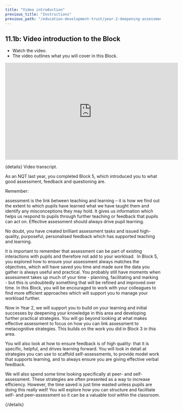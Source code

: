 ```yaml
---
title: "Video introduction"
previous_title: "Instructions"
previous_path: "/education-development-trust/year-2-deepening-assessment-feedback-and-questioning/intro-ect-instructions"
---
```


## 11.1b: Video introduction to the Block

- Watch the video.
- The video outlines what you will cover in this Block.

<iframe width="560" height="315" src="https://www.youtube.com/embed/0D1-qOpgA9M" title="11.1b - Video introduction to the Block - YouTube" frameborder="0" allow="accelerometer; autoplay; clipboard-write; encrypted-media; gyroscope; picture-in-picture; web-share" allowfullscreen></iframe>

{details}
Video transcript.


  As an NQT last year, you completed Block 5, which introduced you to what good
  assessment, feedback and questioning are.

Remember: 

  assessment is the link between teaching and learning – it is how we find out
  the extent to which pupils have learned what we have taught them and identify
  any misconceptions they may hold. It gives us information which helps us
  respond to pupils through further teaching or feedback that pupils can act on.
  Effective assessment should always drive pupil learning.



  No doubt, you have created brilliant assessment tasks and issued high-quality,
  purposeful, personalised feedback which has supported teaching and learning.



  It is important to remember that assessment can be part of existing
  interactions with pupils and therefore not add to your workload.  In Block 5,
  you explored how to ensure your assessment always matches the objectives,
  which will have saved you time and made sure the data you gather is always
  useful and practical. You probably still have moments when assessment takes up
  much of your time - planning, facilitating and marking - but this is
  undoubtedly something that will be refined and improved over time. In this
  Block, you will be encouraged to work with your colleagues to find more
  efficient approaches which will support you to manage your workload further. 



  Now in Year 2, we will support you to build on your learning and initial
  successes by deepening your knowledge in this area and developing further
  practical strategies. You will go beyond looking at what makes effective
  assessment to focus on how you can link assessment to metacognitive
  strategies. This builds on the work you did in Block 3 in this area. 



  You will also look at how to ensure feedback is of high quality: that it is
  specific, helpful, and drives learning forward. You will look in detail at
  strategies you can use to scaffold self-assessments, to provide model work
  that supports learning, and to always ensure you are giving effective verbal
  feedback. 



  We will also spend some time looking specifically at peer- and
  self-assessment. These strategies are often presented as a way to increase
  efficiency. However, the time saved is just time wasted unless pupils are
  doing this really well! You will explore how you can structure and facilitate
  self- and peer-assessment so it can be a valuable tool within the classroom.

 {/details}
